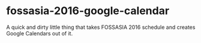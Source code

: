 # fossasia-2016-google-calendar
A quick and dirty little thing that takes FOSSASIA 2016 schedule and creates Google Calendars out of it.
